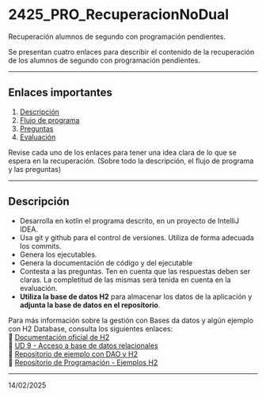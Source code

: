 # 2425_PRO_RecuperacionNoDual
Recuperación alumnos de segundo con programación pendientes. 


Se presentan cuatro enlaces para describir el contenido de la recuperación de los alumnos de segundo con programación pendientes.

---

## Enlaces importantes

1. [Descripción](./Descripcion.md)
2. [Flujo de programa](./FlujoDePrograma.md)
3. [Preguntas](./Preguntas.md)
4. [Evaluación](./Evaluacion.md)

Revise cada uno de los enlaces para tener una idea clara de lo que se espera en la recuperación. (Sobre todo la descripción, el flujo de programa y las preguntas)

---

## Descripción
- Desarrolla en kotlin el programa descrito, en un proyecto de IntelliJ IDEA.
- Usa git y github para el control de versiones. Utiliza de forma adecuada los commits.
- Genera los ejecutables.
- Genera la documentación de código y del ejecutable
- Contesta a las preguntas. Ten en cuenta que las respuestas deben ser claras. La completitud de las mismas será tenida en cuenta en la evaluación.
- **Utiliza la base de datos H2** para almacenar los datos de la aplicación y **adjunta la base de datos en el repositorio**.  

Para más información sobre la gestión con Bases da datos y algún ejemplo con H2 Database, consulta los siguientes enlaces:  
🔗 [Documentación oficial de H2](https://www.h2database.com/html/main.html)  
🔗 [UD 9 - Acceso a base de datos relacionales](https://revilofe.github.io/section1/u09/)  
🔗 [Repositorio de ejemplo con DAO y H2](https://github.com/revilofe/UserService-DAO)  
🔗 [Repositorio de Programación - Ejemplos H2](https://github.com/joseluisgs/Programacion-08-2022-2023)  


---

14/02/2025

